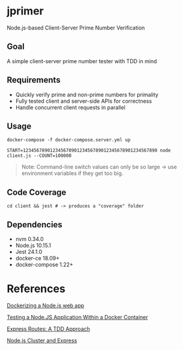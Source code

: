 # jprimer
Node.js-based Client-Server Prime Number Verification

## Goal
A simple client-server prime number tester with TDD in mind

## Requirements
* Quickly verify prime and non-prime numbers for primality
* Fully tested client and server-side APIs for correctness
* Handle concurrent client requests in parallel

## Usage
```
docker-compose -f docker-compose.server.yml up

START=12345678901234567890123456789012345678901234567890 node client.js --COUNT=100000
```

> Note: Command-line switch values can only be so large -> use environment variables if they get too big.

## Code Coverage
```
cd client && jest # -> produces a "coverage" folder
```


## Dependencies
* nvm 0.34.0
* Node.js 10.15.1
* Jest 24.1.0
* docker-ce 18.09+
* docker-compose 1.22+

# References
[Dockerizing a Node.js web app](https://nodejs.org/en/docs/guides/nodejs-docker-webapp/)


[Testing a Node.JS Application Within a Docker Container](https://dzone.com/articles/testing-nodejs-application-using-mocha-and-docker)


[Express Routes: A TDD Approach](https://medium.com/@jodylecompte/express-routes-a-tdd-approach-1e12a0799352)


[Node.js Cluster and Express](https://rowanmanning.com/posts/node-cluster-and-express/)

